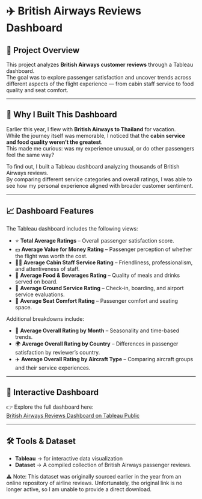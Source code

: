 # ✈️ British Airways Reviews Dashboard

## 📌 Project Overview

This project analyzes **British Airways customer reviews** through a Tableau dashboard.  
The goal was to explore passenger satisfaction and uncover trends across different aspects of the flight experience — from cabin staff service to food quality and seat comfort.

---

## 🎯 Why I Built This Dashboard

Earlier this year, I flew with **British Airways to Thailand** for vacation.  
While the journey itself was memorable, I noticed that the **cabin service and food quality weren’t the greatest**.  
This made me curious: was my experience unusual, or do other passengers feel the same way?  

To find out, I built a Tableau dashboard analyzing thousands of British Airways reviews.  
By comparing different service categories and overall ratings, I was able to see how my personal experience aligned with broader customer sentiment.  

---

## 📈 Dashboard Features

The Tableau dashboard includes the following views:

- ⭐ **Total Average Ratings** – Overall passenger satisfaction score.  
- 💵 **Average Value for Money Rating** – Passenger perception of whether the flight was worth the cost.  
- 👩‍✈️ **Average Cabin Staff Service Rating** – Friendliness, professionalism, and attentiveness of staff.  
- 🍴 **Average Food & Beverages Rating** – Quality of meals and drinks served on board.  
- 🛬 **Average Ground Service Rating** – Check-in, boarding, and airport service evaluations.  
- 💺 **Average Seat Comfort Rating** – Passenger comfort and seating space.  

Additional breakdowns include:  
- 📅 **Average Overall Rating by Month** – Seasonality and time-based trends.  
- 🌍 **Average Overall Rating by Country** – Differences in passenger satisfaction by reviewer’s country.  
- ✈️ **Average Overall Rating by Aircraft Type** – Comparing aircraft groups and their service experiences.  

---

## 🔗 Interactive Dashboard

👉 Explore the full dashboard here:  
[British Airways Reviews Dashboard on Tableau Public](https://public.tableau.com/app/profile/isuru.abeysuriya/viz/ba_analysis/Dashboard1?publish=yes)

---

## 🛠️ Tools & Dataset

- **Tableau** → for interactive data visualization  
- **Dataset** → A compiled collection of British Airways passenger reviews.  

⚠️ Note: This dataset was originally sourced earlier in the year from an online repository of airline reviews. Unfortunately, the original link is no longer active, so I am unable to provide a direct download.
